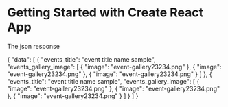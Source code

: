 # Getting Started with Create React App

The json response 

{
"data": [
{
"events_title": "event title name sample",
"events_gallery_image": [
{
"image": "event-gallery23234.png"
},
{
"image": "event-gallery23234.png"
},
{
"image": "event-gallery23234.png"
}
]
},
{
"events_title": "event title name sample",
"events_gallery_image": [
{
"image": "event-gallery23234.png"
},
{
"image": "event-gallery23234.png"
},
{
"image": "event-gallery23234.png"
}
]
}
]
}